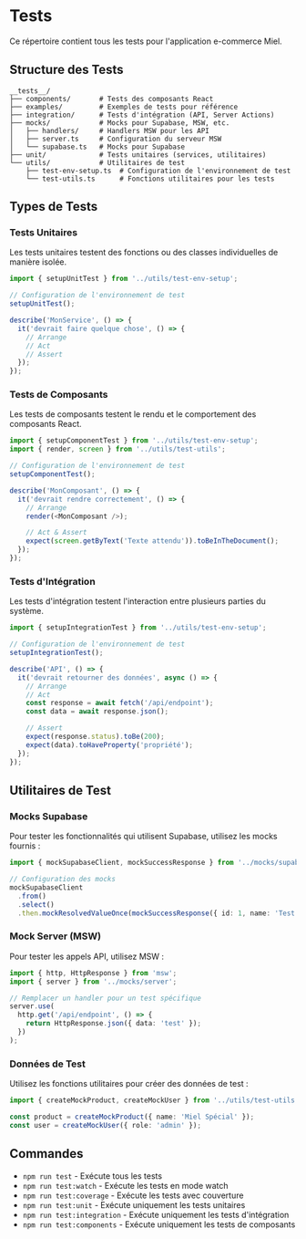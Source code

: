# Tests

Ce répertoire contient tous les tests pour l'application e-commerce Miel.

## Structure des Tests

```
__tests__/
├── components/       # Tests des composants React
├── examples/         # Exemples de tests pour référence
├── integration/      # Tests d'intégration (API, Server Actions)
├── mocks/            # Mocks pour Supabase, MSW, etc.
│   ├── handlers/     # Handlers MSW pour les API
│   ├── server.ts     # Configuration du serveur MSW
│   └── supabase.ts   # Mocks pour Supabase
├── unit/             # Tests unitaires (services, utilitaires)
└── utils/            # Utilitaires de test
    ├── test-env-setup.ts  # Configuration de l'environnement de test
    └── test-utils.ts      # Fonctions utilitaires pour les tests
```

## Types de Tests

### Tests Unitaires

Les tests unitaires testent des fonctions ou des classes individuelles de
manière isolée.

```typescript
import { setupUnitTest } from '../utils/test-env-setup';

// Configuration de l'environnement de test
setupUnitTest();

describe('MonService', () => {
  it('devrait faire quelque chose', () => {
    // Arrange
    // Act
    // Assert
  });
});
```

### Tests de Composants

Les tests de composants testent le rendu et le comportement des composants
React.

```typescript
import { setupComponentTest } from '../utils/test-env-setup';
import { render, screen } from '../utils/test-utils';

// Configuration de l'environnement de test
setupComponentTest();

describe('MonComposant', () => {
  it('devrait rendre correctement', () => {
    // Arrange
    render(<MonComposant />);

    // Act & Assert
    expect(screen.getByText('Texte attendu')).toBeInTheDocument();
  });
});
```

### Tests d'Intégration

Les tests d'intégration testent l'interaction entre plusieurs parties du
système.

```typescript
import { setupIntegrationTest } from '../utils/test-env-setup';

// Configuration de l'environnement de test
setupIntegrationTest();

describe('API', () => {
  it('devrait retourner des données', async () => {
    // Arrange
    // Act
    const response = await fetch('/api/endpoint');
    const data = await response.json();

    // Assert
    expect(response.status).toBe(200);
    expect(data).toHaveProperty('propriété');
  });
});
```

## Utilitaires de Test

### Mocks Supabase

Pour tester les fonctionnalités qui utilisent Supabase, utilisez les mocks
fournis :

```typescript
import { mockSupabaseClient, mockSuccessResponse } from '../mocks/supabase';

// Configuration des mocks
mockSupabaseClient
  .from()
  .select()
  .then.mockResolvedValueOnce(mockSuccessResponse({ id: 1, name: 'Test' }));
```

### Mock Server (MSW)

Pour tester les appels API, utilisez MSW :

```typescript
import { http, HttpResponse } from 'msw';
import { server } from '../mocks/server';

// Remplacer un handler pour un test spécifique
server.use(
  http.get('/api/endpoint', () => {
    return HttpResponse.json({ data: 'test' });
  })
);
```

### Données de Test

Utilisez les fonctions utilitaires pour créer des données de test :

```typescript
import { createMockProduct, createMockUser } from '../utils/test-utils';

const product = createMockProduct({ name: 'Miel Spécial' });
const user = createMockUser({ role: 'admin' });
```

## Commandes

- `npm run test` - Exécute tous les tests
- `npm run test:watch` - Exécute les tests en mode watch
- `npm run test:coverage` - Exécute les tests avec couverture
- `npm run test:unit` - Exécute uniquement les tests unitaires
- `npm run test:integration` - Exécute uniquement les tests d'intégration
- `npm run test:components` - Exécute uniquement les tests de composants
